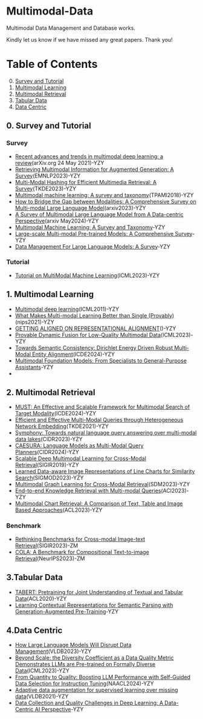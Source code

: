 # Multimodal-Data
Multimodal Data Management and Database works.

Kindly let us know if we have missed any great papers. Thank you!

Table of Contents
=================

0. [Survey and Tutorial](#0-survey-and-tutorial)
1. [Multimodal Learning](#1-multimodal-learning)
2. [Multimodal Retrieval](#2-multimodal-retrieval)
3. [Tabular Data](#3-tabular-data)
4. [Data Centric](#4-data-centric)
   




## 0. Survey and Tutorial

### Survey

* [Recent advances and trends in multimodal deep learning: a review](https://arxiv.org/pdf/2105.11087.pdf)(arXiv.org 24 May 2021)-YZY
* [Retrieving Multimodal Information for Augmented Generation: A Survey](https://arxiv.org/pdf/2303.10868.pdf)(EMNLP2023)-YZY
* [Multi-Modal Hashing for Efficient Multimedia Retrieval: A Survey](https://www.computer.org/csdl/journal/tk/2024/01/10144360/1NJh8b1uwKs)(TKDE2023)-YZY
* [Multimodal machine learning: A survey and taxonomy](https://arxiv.org/pdf/1705.09406.pdf)(TPAMI2018)-YZY
* [How to Bridge the Gap between Modalities: A Comprehensive Survey on Multi-modal Large Language Model](https://arxiv.org/pdf/2311.07594.pdf)(arxiv2023)-YZY
* [A Survey of Multimodal Large Language Model from A Data-centric Perspective](https://arxiv.org/pdf/2405.16640)(arxiv May2024)-YZY
* [Multimodal Machine Learning: A Survey and Taxonomy](https://arxiv.org/abs/1705.09406)-YZY
* [Large-scale Multi-modal Pre-trained Models: A Comprehensive Survey](https://link.springer.com/10.1007/s11633-022-1410-8)-YZY
* [Data Management For Large Language Models: A Survey](https://arxiv.org/abs/2312.01700)-YZY

### Tutorial
* [Tutorial on MultiModal Machine Learning](https://cmu-multicomp-lab.github.io/mmml-tutorial/icml2023/)(ICML2023)-YZY

## 1. Multimodal Learning
   
* [Multimodal deep learning](https://arxiv.org/pdf/2301.04856.pdf)(ICML2011)-YZY
* [What Makes Multi-modal Learning Better than Single (Provably)](https://proceedings.neurips.cc/paper/2021/file/5aa3405a3f865c10f420a4a7b55cbff3-Paper.pdf)(nips2021)-YZY
* [GETTING ALIGNED ON REPRESENTATIONAL ALIGNMENT](https://arxiv.org/pdf/2310.13018.pdf)()-YZY
* [Provable Dynamic Fusion for Low-Quality Multimodal Data](https://proceedings.mlr.press/v202/zhang23ar/zhang23ar.pdf)(ICML2023)-YZY
* [Towards Semantic Consistency: Dirichlet Energy Driven Robust Multi-Modal Entity Alignment](https://epubs.siam.org/doi/pdf/10.1137/1.9781611977653.ch17)(ICDE2024)-YZY
* [Multimodal Foundation Models: From Specialists to General-Purpose Assistants](http://arxiv.org/abs/2309.10020)-YZY
* 
  


## 2. Multimodal Retrieval 
* [MUST: An Effective and Scalable Framework for Multimodal Search of Target Modality](https://arxiv.org/pdf/2312.06397.pdf)(ICDE2024)-YZY
* [Efficient and Effective Multi-Modal Queries through Heterogeneous Network Embedding](https://ieeexplore.ieee.org/abstract/document/9328543)(TKDE2021)-YZY
* [Symphony: Towards natural language query answering over multi-modal data lakes](https://www.cidrdb.org/cidr2023/papers/p51-chen.pdf)(CIDR2023)-YZY
* [CAESURA: Language Models as Multi-Modal Query Planners](https://arxiv.org/pdf/2308.03424.pdf)(CIDR2024)-YZY
* [Scalable Deep Multimodal Learning for Cross-Modal Retrieval](https://dl.acm.org/doi/10.1145/3331184.3331213)(SIGIR2019)-YZY
* [Learned Data-aware Image Representations of Line Charts for Similarity Search](https://dl.acm.org/doi/pdf/10.1145/3588942)(SIGMOD2023)-YZY
* [Multimodal Graph Learning for Cross-Modal Retrieval](https://epubs.siam.org/doi/pdf/10.1137/1.9781611977653.ch17)(SDM2023)-YZY
* [End-to-end Knowledge Retrieval with Multi-modal Queries](https://aclanthology.org/2023.acl-long.478.pdf)(ACl2023)-YZY
* [Multimodal Chart Retrieval: A Comparison of Text, Table and Image Based Approaches](https://openreview.net/pdf?id=asB4B-9zHlo)(ACL2023)-YZY

### Benchmark
* [Rethinking Benchmarks for Cross-modal Image-text Retrieval](https://arxiv.org/pdf/2304.10824)(SIGIR2023)-ZM
* [COLA: A Benchmark for Compositional Text-to-image Retrieval](https://arxiv.org/pdf/2305.03689)(NeurIPS2023)-ZM

## 3.Tabular Data
* [TABERT: Pretraining for Joint Understanding of Textual and Tabular Data](https://arxiv.org/pdf/2005.08314)(ACL2020)-YZY
* [Learning Contextual Representations for Semantic Parsing with Generation-Augmented Pre-Training](https://openreview.net/pdf?id=asB4B-9zHlo)-YZY


## 4.Data Centric
* [How Large Language Models Will Disrupt Data Management](https://dl.acm.org/doi/10.14778/3611479.3611527)(VLDB2023)-YZY
* [Beyond Scale: the Diversity Coefficient as a Data Quality Metric Demonstrates LLMs are Pre-trained on Formally Diverse Data](https://arxiv.org/abs/2306.13840)(ICML2023)-YZY
* [From Quantity to Quality: Boosting LLM Performance with Self-Guided Data Selection for Instruction Tuning](https://arxiv.org/abs/2308.12032)(NAACL2024)-YZY
* [Adaptive data augmentation for supervised learning over missing data](https://dl.acm.org/doi/10.14778/3450980.3450989)(VLDB2021)-YZY
* [Data Collection and Quality Challenges in Deep Learning: A Data-Centric AI Perspective](http://arxiv.org/abs/2112.06409)-YZY
